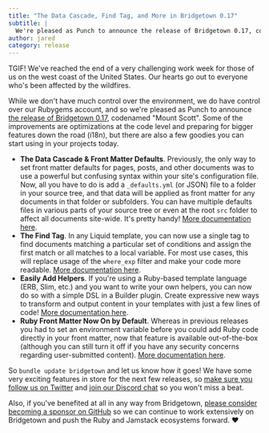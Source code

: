 ```yaml
---
title: "The Data Cascade, Find Tag, and More in Bridgetown 0.17"
subtitle: |
  We're pleased as Punch to announce the release of Bridgetown 0.17, codenamed "Mount Scott". Some of the improvements are optimizations at the code level and preparing for bigger features down the road (i18n), but there are also a few goodies you can start using in your projects today.
author: jared
category: release
---
```


TGIF! We've reached the end of a very challenging work week for those of us on the west coast of the United States. Our hearts go out to everyone who's been affected by the wildfires.

While we don't have much control over the environment, we do have control over our Rubygems account, and so we're pleased as Punch to announce [the release of Bridgetown 0.17](https://github.com/bridgetownrb/bridgetown/releases/tag/v0.17.0), codenamed "Mount Scott". Some of the improvements are optimizations at the code level and preparing for bigger features down the road (i18n), but there are also a few goodies you can start using in your projects today.

* **The Data Cascade & Front Matter Defaults**.  Previously, the only way to set front matter defaults for pages, posts, and other documents was to use a powerful but confusing syntax within your site's configuration file. Now, all you have to do is add a `_defaults.yml` (or JSON) file to a folder in your source tree, and that data will be applied as front matter for any documents in that folder or subfolders. You can have multiple defaults files in various parts of your source tree or even at the root `src` folder to affect all documents site-wide. It's pretty handy! [More documentation here](https://www.bridgetownrb.com/docs/configuration/front-matter-defaults).
* **The Find Tag**. In any Liquid template, you can now use a single tag to find documents matching a particular set of conditions and assign the first match or all matches to a local variable. For most use cases, this will replace usage of the `where_exp` filter and make your code more readable. [More documentation here](https://www.bridgetownrb.com/docs/liquid/tags#find-tag).
* **Easily Add Helpers**. If you're using a Ruby-based template language (ERB, Slim, etc.) and you want to write your own helpers, you can now do so with a simple DSL in a Builder plugin. Create expressive new ways to transform and output content in your templates with just a few lines of code! [More documentation here](https://www.bridgetownrb.com/docs/plugins/helpers).
* **Ruby Front Matter Now On by Default**. Whereas in previous releases you had to set an environment variable before you could add Ruby code directly in your front matter, now that feature is available out-of-the-box (although you can still turn it off if you have any security concerns regarding user-submitted content). [More documentation here](https://www.bridgetownrb.com/docs/front-matter#ruby-front-matter).

So `bundle update bridgetown` and let us know how it goes! We have some very exciting features in store for the next few releases, so [make sure you follow us on Twitter](https://twitter.com/bridgetownrb) and [join our Discord chat](https://discord.gg/V56yUWR) so you won't miss a beat.

Also, if you've benefited at all in any way from Bridgetown, [please consider becoming a sponsor on GitHub](https://github.com/sponsors/jaredcwhite) so we can continue to work extensively on Bridgetown and push the Ruby and Jamstack ecosystems forward. ❤️
